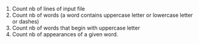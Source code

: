 1. Count nb of lines of input file
2. Count nb of words (a word contains uppercase letter or lowercase letter or
   dashes)
3. Count nb of words that begin with uppercase letter
4. Count nb of appearances of a given word.
